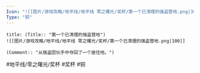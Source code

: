 ```yaml
---
Icon: "![[图片/游戏攻略/地平线/地平线 零之曙光/奖杯/第一个已清理的强盗营地.png|30]]"
Type: "铜"
---
```

```ad-common-bronze-trophy
title: (Title:: "第一个已清理的强盗营地")
![[图片/游戏攻略/地平线/地平线 零之曙光/奖杯/第一个已清理的强盗营地.png|100]]

(Comment:: "从强盗团伙手中夺回了一个居住地。")
```

#地平线/零之曙光/奖杯 #奖杯 #铜
